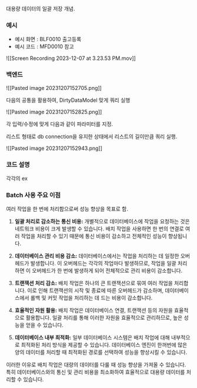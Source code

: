 
대용량 데이터의 일괄 저장 개념. 

### 예시 

- 예시 화면 : BLF0010 출고등록
- 예시 코드 : MFD0010 참고 

![[Screen Recording 2023-12-07 at 3.23.53 PM.mov]]



### 백엔드 

![[Pasted image 20231207152705.png]]

다음의 공통을 활용하여, DirtyDataModel 맞게 쿼리 실행 

![[Pasted image 20231207152825.png]]

각 입력/수정에 맞게 다음과 같이 파라미터를 지정. 

리스트 형태로 db connection을 유지한 상태에서 리스트의 길이만큼 쿼리 실행. 

![[Pasted image 20231207152943.png]]

### 코드 설명 

각각의 ex




### Batch 사용 주요 이점 

여러 작업을 한 번에 처리함으로써 성능 향상을 목표로 함. 

1. **일괄 처리로 감소하는 통신 비용:** 개별적으로 데이터베이스에 작업을 요청하는 것은 네트워크 비용이 크게 발생할 수 있습니다. 배치 작업을 사용하면 한 번의 연결로 여러 작업을 처리할 수 있기 때문에 통신 비용이 감소하고 전체적인 성능이 향상됩니다.
    
2. **데이터베이스 관리 비용 감소:** 데이터베이스에서는 작업을 처리하는 데 일정한 오버헤드가 발생합니다. 이 오버헤드는 각각의 작업마다 발생하므로, 작업을 일괄 처리하면 이 오버헤드가 한 번에 발생하게 되어 전체적으로 관리 비용이 감소합니다.
    
3. **트랜잭션 처리 감소:** 배치 작업은 하나의 큰 트랜잭션으로 묶여 여러 작업을 처리합니다. 이로 인해 트랜잭션의 시작 및 종료에 따른 오버헤드가 감소하며, 데이터베이스에서 롤백 및 커밋 작업을 처리하는 데 드는 비용이 감소합니다.
    
4. **효율적인 자원 활용:** 배치 작업은 데이터베이스 연결, 트랜잭션 등의 자원을 효율적으로 활용합니다. 일괄 처리를 통해 이러한 자원을 효율적으로 관리하므로, 높은 성능을 얻을 수 있습니다.
    
5. **데이터베이스 내부 최적화:** 일부 데이터베이스 시스템은 배치 작업에 대해 내부적으로 최적화된 처리 방식을 제공할 수 있습니다. 데이터베이스 엔진이 한꺼번에 많은 양의 데이터를 처리할 때 최적화된 경로를 선택하여 성능을 향상시킬 수 있습니다.
    

이러한 이유로 배치 작업은 대량의 데이터를 다룰 때 성능 향상을 가져올 수 있습니다. 특히 데이터베이스와의 통신 및 관리 비용을 최소화하여 효율적으로 대용량 데이터를 처리할 수 있습니다.